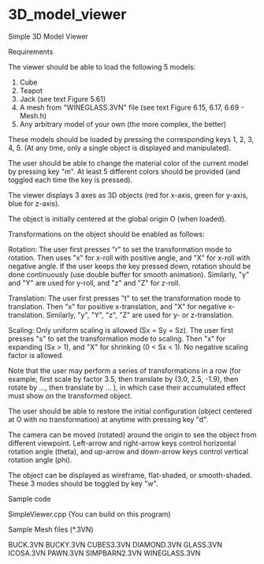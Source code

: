 # 3D_model_viewer
Simple 3D Model Viewer
 
 Requirements
           
The viewer should be able to load the following 5 models:
 
1. Cube
2. Teapot
3. Jack (see text Figure 5.61)
4. A mesh from "WINEGLASS.3VN" file (see text Figure 6.15, 6.17, 6.69 - Mesh.h)
5. Any arbitrary model of your own (the more complex, the better)
 
These models should be loaded by pressing the corresponding keys 1, 2, 3, 4, 5. (At any time, only a single object is displayed and manipulated).
 
The user should be able to change the material color of the current model by pressing key "m". At least 5 different colors should be provided (and toggled each time the key is pressed).
 
The viewer displays 3 axes as 3D objects (red for x-axis, green for y-axis, blue for z-axis).
 
The object is initially centered at the global origin O (when loaded).
 
Transformations on the object should be enabled as follows:
 
Rotation: The user first presses "r" to set the transformation mode to rotation. Then uses "x" for x-roll with positive angle, and "X" for x-roll with negative angle. If the user keeps the key pressed down, rotation should be done continuously (use double buffer for smooth animation). Similarly, "y" and "Y" are used for y-roll, and "z" and "Z" for z-roll.
 
Translation: The user first presses "t" to set the transformation mode to translation. Then "x" for positive x-translation, and "X" for negative x-translation. Similarly, "y", "Y", "z", "Z" are used for y- or z-translation.
 
Scaling: Only uniform scaling is allowed (Sx = Sy = Sz). The user first presses "s" to set the transformation mode to scaling. Then "x" for expanding (Sx > 1), and "X" for shrinking (0 < Sx < 1). No negative scaling factor is allowed.
 
Note that the user may perform a series of transformations in a row (for example, first scale by factor 3.5, then translate by (3.0, 2.5, -1.9), then rotate by ..., then translate by ... ), in which case their accumulated effect must show on the transformed object.
 
The user should be able to restore the initial configuration (object centered at O with no transformation) at anytime with pressing key "d".
 
The camera can be moved (rotated) around the origin to see the object from different viewpoint. Left-arrow and right-arrow keys control horizontal rotation angle (theta), and up-arrow and down-arrow keys control vertical rotation angle (phi).
 
The object can be displayed as wireframe, flat-shaded, or smooth-shaded. These 3 modes should be toggled by key "w".
 
 Sample code
           
SimpleViewer.cpp (You can build on this program)
 
Sample Mesh files (*.3VN)
           
BUCK.3VN
BUCKY.3VN
CUBES3.3VN
DIAMOND.3VN
GLASS.3VN
ICOSA.3VN
PAWN.3VN
SIMPBARN2.3VN
WINEGLASS.3VN

